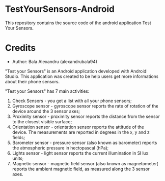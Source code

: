 # TestYourSensors-Android

This repository contains the source code of the android application Test Your Sensors.

# Credits
* Author: Bala Alexandru (alexandrubala94)

"Test your Sensors" is an Android application developed with Android Studio.
This application was created to be help users get more informations about their phone sensors.

"Test your Sensors" has 7 main activities:
1. Check Sensors - you get a list with all your phone sensors;
2. Gyroscope sensor - gyroscope sensor reports the rate of rotation of the device around the 3 sensor axes;
3. Proximity sensor - proximity sensor reports the distance from the sensor to the closest visible surface;
4. Orientation sensor - orientation sensor reports the attitude of the device. The measurements are reported in degrees in the x, y and z fields;
5. Barometer sensor - pressure sensor (also known as barometer) reports the atmospheric pressure in hectopascal (hPa);
6. Lights sensor - light sensor reports the current illumination in SI lux units;
7. Magnetic sensor - magnetic field sensor (also known as magnetometer) reports the ambient magnetic field, as measured along the 3 sensor axes.
